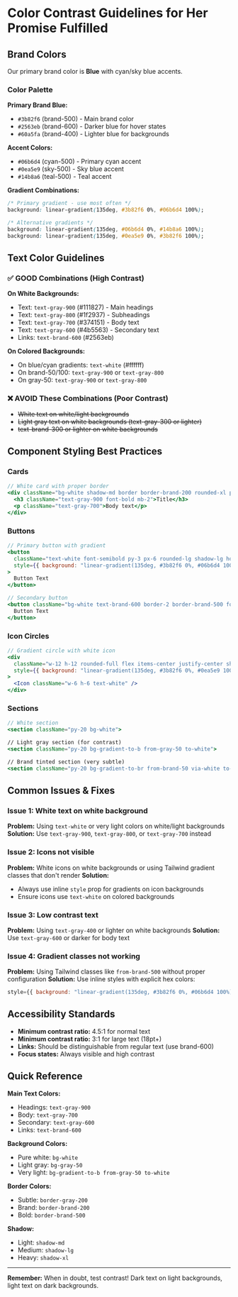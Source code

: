 # Color Contrast Guidelines for Her Promise Fulfilled

## Brand Colors

Our primary brand color is **Blue** with cyan/sky blue accents.

### Color Palette

**Primary Brand Blue:**

- `#3b82f6` (brand-500) - Main brand color
- `#2563eb` (brand-600) - Darker blue for hover states
- `#60a5fa` (brand-400) - Lighter blue for backgrounds

**Accent Colors:**

- `#06b6d4` (cyan-500) - Primary cyan accent
- `#0ea5e9` (sky-500) - Sky blue accent
- `#14b8a6` (teal-500) - Teal accent

**Gradient Combinations:**

```css
/* Primary gradient - use most often */
background: linear-gradient(135deg, #3b82f6 0%, #06b6d4 100%);

/* Alternative gradients */
background: linear-gradient(135deg, #06b6d4 0%, #14b8a6 100%);
background: linear-gradient(135deg, #0ea5e9 0%, #3b82f6 100%);
```

## Text Color Guidelines

### ✅ GOOD Combinations (High Contrast)

**On White Backgrounds:**

- Text: `text-gray-900` (#111827) - Main headings
- Text: `text-gray-800` (#1f2937) - Subheadings
- Text: `text-gray-700` (#374151) - Body text
- Text: `text-gray-600` (#4b5563) - Secondary text
- Links: `text-brand-600` (#2563eb)

**On Colored Backgrounds:**

- On blue/cyan gradients: `text-white` (#ffffff)
- On brand-50/100: `text-gray-900` or `text-gray-800`
- On gray-50: `text-gray-900` or `text-gray-800`

### ❌ AVOID These Combinations (Poor Contrast)

- ~~White text on white/light backgrounds~~
- ~~Light gray text on white backgrounds (text-gray-300 or lighter)~~
- ~~text-brand-300 or lighter on white backgrounds~~

## Component Styling Best Practices

### Cards

```jsx
// White card with proper border
<div className="bg-white shadow-md border border-brand-200 rounded-xl p-6">
  <h3 className="text-gray-900 font-bold mb-2">Title</h3>
  <p className="text-gray-700">Body text</p>
</div>
```

### Buttons

```jsx
// Primary button with gradient
<button
  className="text-white font-semibold py-3 px-6 rounded-lg shadow-lg hover:shadow-xl"
  style={{ background: "linear-gradient(135deg, #3b82f6 0%, #06b6d4 100%)" }}
>
  Button Text
</button>

// Secondary button
<button className="bg-white text-brand-600 border-2 border-brand-500 font-semibold py-3 px-6 rounded-lg hover:bg-brand-50">
  Button Text
</button>
```

### Icon Circles

```jsx
// Gradient circle with white icon
<div
  className="w-12 h-12 rounded-full flex items-center justify-center shadow-md"
  style={{ background: "linear-gradient(135deg, #3b82f6 0%, #0ea5e9 100%)" }}
>
  <Icon className="w-6 h-6 text-white" />
</div>
```

### Sections

```jsx
// White section
<section className="py-20 bg-white">

// Light gray section (for contrast)
<section className="py-20 bg-gradient-to-b from-gray-50 to-white">

// Brand tinted section (very subtle)
<section className="py-20 bg-gradient-to-br from-brand-50 via-white to-accent-sky-50">
```

## Common Issues & Fixes

### Issue 1: White text on white background

**Problem:** Using `text-white` or very light colors on white/light backgrounds
**Solution:** Use `text-gray-900`, `text-gray-800`, or `text-gray-700` instead

### Issue 2: Icons not visible

**Problem:** White icons on white backgrounds or using Tailwind gradient classes that don't render
**Solution:**

- Always use inline `style` prop for gradients on icon backgrounds
- Ensure icons use `text-white` on colored backgrounds

### Issue 3: Low contrast text

**Problem:** Using `text-gray-400` or lighter on white backgrounds
**Solution:** Use `text-gray-600` or darker for body text

### Issue 4: Gradient classes not working

**Problem:** Using Tailwind classes like `from-brand-500` without proper configuration
**Solution:** Use inline styles with explicit hex colors:

```jsx
style={{ background: "linear-gradient(135deg, #3b82f6 0%, #06b6d4 100%)" }}
```

## Accessibility Standards

- **Minimum contrast ratio:** 4.5:1 for normal text
- **Minimum contrast ratio:** 3:1 for large text (18pt+)
- **Links:** Should be distinguishable from regular text (use brand-600)
- **Focus states:** Always visible and high contrast

## Quick Reference

**Main Text Colors:**

- Headings: `text-gray-900`
- Body: `text-gray-700`
- Secondary: `text-gray-600`
- Links: `text-brand-600`

**Background Colors:**

- Pure white: `bg-white`
- Light gray: `bg-gray-50`
- Very light: `bg-gradient-to-b from-gray-50 to-white`

**Border Colors:**

- Subtle: `border-gray-200`
- Brand: `border-brand-200`
- Bold: `border-brand-500`

**Shadow:**

- Light: `shadow-md`
- Medium: `shadow-lg`
- Heavy: `shadow-xl`

---

**Remember:** When in doubt, test contrast! Dark text on light backgrounds, light text on dark backgrounds.
